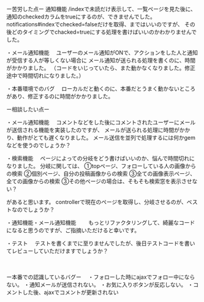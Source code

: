 
ー苦労した点ー
通知機能
  /indexで未読だけ表示して、一覧ページを見た後に、通知のcheckedカラムをtrueにするのが、できませんでした。
  notifications#indexでchecked=falseだけを取得、まではいいのですが、
  その後どのタイミングでchacked=trueにする処理を書けばいいのかわかりませんでした。
  
・メール通知機能
　ユーザーのメール通知がONで、アクションをした人と通知が受信する人が等しくない場合に
 メール通知が送られる処理を書くのに、時間がかかりました。
 （コードをいじっていたら、また動かなくなりました。修正途中で時間切れになりました。）
  

・本番環境でのバグ
　ローカルだと動くのに、本番だとうまく動かないところがあり、修正するのに時間がかかりました。
 

ー相談したい点ー

・メール通知機能
　コメントなどをした後にコメントされたユーザーにメールが送信される機能を実装したのですが、
 メールが送られる処理に時間がかかり、動作がとても遅くなりました。
 メール送信を並列で処理するには何かgemなどを使うのでしょうか？
 
・検索機能
　ページによっての分岐をどう書けばいいのか、悩んで時間切れになりました。
 分岐に関しては、
①topページ、フォローしている人の画像からの検索
②個別ページ、自分の投稿画像からの検索
③全ての画像表示ページ、全ての画像からの検索
③その他ページの場合は、そもそも検索窓を表示させない？

があると思います。
controllerで現在のページを取得し、分岐させるのが、ベストなのでしょうか？
 　　
  
・通知機能・メール通知機能
　　もっとリファクタリングして、綺麗なコードになると思うのですが、ご指摘いただけると幸いです。
  
・テスト
　テストを書くまでに至りませんでしたが、後日テストコードを書いてレビューしていただけますでしょうか？
  
　
  
ー本番での認識しているバグー
  　・フォローした時にajaxでフォロー中にならない。
    ・通知メールが送信されない。
    ・お気に入りボタンが反応しない。
    ・コメントした後、ajaxでコメントが更新されない
    
   

